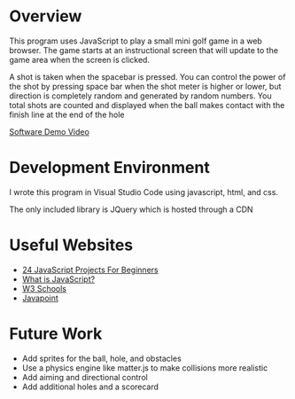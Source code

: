 # Overview

This program uses JavaScript to play a small mini golf game in a web browser. The game starts at an instructional screen that will update to the game area when the screen is clicked.

A shot is taken when the spacebar is pressed. You can control the power of the shot by pressing space bar when the shot meter is higher or lower, but direction is completely random and generated by random numbers. You total shots are counted and displayed when the ball makes contact with the finish line at the end of the hole

[Software Demo Video](https://youtu.be/mG_GgHQ6l5o)

# Development Environment

I wrote this program in Visual Studio Code using javascript, html, and css.

The only included library is JQuery which is hosted through a CDN

# Useful Websites

- [24 JavaScript Projects For Beginners](https://mikkegoes.com/javascript-projects-for-beginners/)
- [What is JavaScript?](https://developer.mozilla.org/en-US/docs/Learn/JavaScript/First_steps/What_is_JavaScript)
- [W3 Schools](https://www.w3schools.com/graphics/game_obstacles.asp)
- [Javapoint](https://www.javatpoint.com/es6-arrow-function)

# Future Work

- Add sprites for the ball, hole, and obstacles
- Use a physics engine like matter.js to make collisions more realistic
- Add aiming and directional control
- Add additional holes and a scorecard